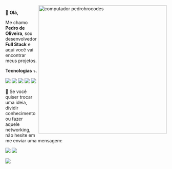 <img src="https://raw.githubusercontent.com/MicaelliMedeiros/micaellimedeiros/master/image/computer-illustration.png" min-width="400px" max-width="400px" width="400px" align="right" alt="computador pedrohrocodes">

<p align="left"> 
  🎈 <strong>Olá,</strong>
</p>
<p align="left">   
      Me chamo <strong>Pedro de Oliveira</strong>, sou desenvolvedor <strong>Full Stack</strong> e aqui você vai encontrar meus projetos.
</p>

<p align="left">
   <strong>Tecnologias</strong> ⤵️.
</p>

![](https://img.shields.io/badge/Code-.NET-informational?style=flat&logo=dotnet&logoColor=white&color=A27ADD)
![](https://img.shields.io/badge/Code-CSharp-informational?style=flat&logo=csharp&logoColor=white&color=A27ADD)
![](https://img.shields.io/badge/Code-Flutter-informational?style=flat&logo=flutter&logoColor=white&color=47C5FB)
![](https://img.shields.io/badge/Code-Dart-informational?style=flat&logo=dart&logoColor=white&color=47C5FB)
![](https://img.shields.io/badge/Database-SQLServer-informational?style=flat&logo=sql&logoColor=white&color=E15644)

<p align="left">
  💌 Se você quiser trocar uma ideia, dividir conhecimento ou fazer aquele networking, não hesite em me enviar uma mensagem:
</p>

<p align="left">
  <a href="https://www.instagram.com/pedrorochadev/" alt="Instagram">
  <img src="https://img.shields.io/badge/-Instagram-DF0174?style=for-the-badge&logo=instagram&logoColor=white&link=https://www.instagram.com/pedrohrocodes/"/></a>
  
  <a href="https://www.linkedin.com/in/pedrohrocodes/" alt="Linkedin">
  <img src="https://img.shields.io/badge/-Linkedin-0e76a8?style=for-the-badge&logo=Linkedin&logoColor=white&link=https://www.linkedin.com/in/pedrohrocodes/" /></a>
</p>  

![](https://github-readme-streak-stats.herokuapp.com/?user=pedrohrocodes&theme=transparent)

